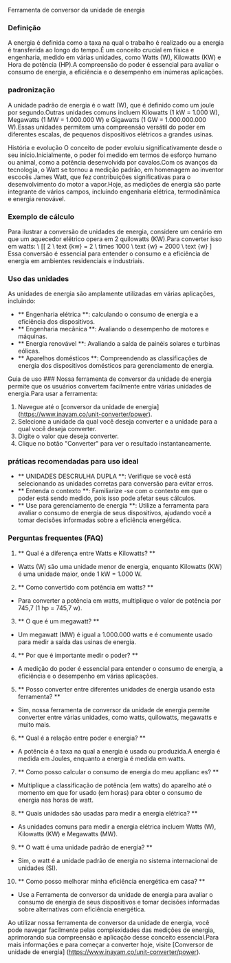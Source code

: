 Ferramenta de conversor da unidade de energia

### Definição
A energia é definida como a taxa na qual o trabalho é realizado ou a energia é transferida ao longo do tempo.É um conceito crucial em física e engenharia, medido em várias unidades, como Watts (W), Kilowatts (KW) e Hora de potência (HP).A compreensão do poder é essencial para avaliar o consumo de energia, a eficiência e o desempenho em inúmeras aplicações.

### padronização
A unidade padrão de energia é o watt (W), que é definido como um joule por segundo.Outras unidades comuns incluem Kilowatts (1 kW = 1.000 W), Megawatts (1 MW = 1.000.000 W) e Gigawatts (1 GW = 1.000.000.000 W).Essas unidades permitem uma compreensão versátil do poder em diferentes escalas, de pequenos dispositivos elétricos a grandes usinas.

História e evolução
O conceito de poder evoluiu significativamente desde o seu início.Inicialmente, o poder foi medido em termos de esforço humano ou animal, como a potência desenvolvida por cavalos.Com os avanços da tecnologia, o Watt se tornou a medição padrão, em homenagem ao inventor escocês James Watt, que fez contribuições significativas para o desenvolvimento do motor a vapor.Hoje, as medições de energia são parte integrante de vários campos, incluindo engenharia elétrica, termodinâmica e energia renovável.

### Exemplo de cálculo
Para ilustrar a conversão de unidades de energia, considere um cenário em que um aquecedor elétrico opera em 2 quilowatts (KW).Para converter isso em watts:
\ [[
2 \ text {kw} = 2 \ times 1000 \ text {w} = 2000 \ text {w}
\]
Essa conversão é essencial para entender o consumo e a eficiência de energia em ambientes residenciais e industriais.

### Uso das unidades
As unidades de energia são amplamente utilizadas em várias aplicações, incluindo:
- ** Engenharia elétrica **: calculando o consumo de energia e a eficiência dos dispositivos.
- ** Engenharia mecânica **: Avaliando o desempenho de motores e máquinas.
- ** Energia renovável **: Avaliando a saída de painéis solares e turbinas eólicas.
- ** Aparelhos domésticos **: Compreendendo as classificações de energia dos dispositivos domésticos para gerenciamento de energia.

Guia de uso ###
Nossa ferramenta de conversor da unidade de energia permite que os usuários convertem facilmente entre várias unidades de energia.Para usar a ferramenta:
1. Navegue até o [conversor da unidade de energia] (https://www.inayam.co/unit-converter/power).
2. Selecione a unidade da qual você deseja converter e a unidade para a qual você deseja converter.
3. Digite o valor que deseja converter.
4. Clique no botão "Converter" para ver o resultado instantaneamente.

### práticas recomendadas para uso ideal
- ** UNIDADES DESCRULHA DUPLA **: Verifique se você está selecionando as unidades corretas para conversão para evitar erros.
- ** Entenda o contexto **: Familiarize -se com o contexto em que o poder está sendo medido, pois isso pode afetar seus cálculos.
- ** Use para gerenciamento de energia **: Utilize a ferramenta para avaliar o consumo de energia de seus dispositivos, ajudando você a tomar decisões informadas sobre a eficiência energética.

### Perguntas frequentes (FAQ)

1. ** Qual é a diferença entre Watts e Kilowatts? **
- Watts (W) são uma unidade menor de energia, enquanto Kilowatts (KW) é uma unidade maior, onde 1 kW = 1.000 W.

2. ** Como convertido com potência em watts? **
- Para converter a potência em watts, multiplique o valor de potência por 745,7 (1 hp = 745,7 w).

3. ** O que é um megawatt? **
- Um megawatt (MW) é igual a 1.000.000 watts e é comumente usado para medir a saída das usinas de energia.

4. ** Por que é importante medir o poder? **
- A medição do poder é essencial para entender o consumo de energia, a eficiência e o desempenho em várias aplicações.

5. ** Posso converter entre diferentes unidades de energia usando esta ferramenta? **
- Sim, nossa ferramenta de conversor da unidade de energia permite converter entre várias unidades, como watts, quilowatts, megawatts e muito mais.

6. ** Qual é a relação entre poder e energia? **
- A potência é a taxa na qual a energia é usada ou produzida.A energia é medida em Joules, enquanto a energia é medida em watts.

7. ** Como posso calcular o consumo de energia do meu applianc es? **
- Multiplique a classificação de potência (em watts) do aparelho até o momento em que for usado (em horas) para obter o consumo de energia nas horas de watt.

8. ** Quais unidades são usadas para medir a energia elétrica? **
- As unidades comuns para medir a energia elétrica incluem Watts (W), Kilowatts (KW) e Megawatts (MW).

9. ** O watt é uma unidade padrão de energia? **
- Sim, o watt é a unidade padrão de energia no sistema internacional de unidades (SI).

10. ** Como posso melhorar minha eficiência energética em casa? **
- Use a Ferramenta de conversor da unidade de energia para avaliar o consumo de energia de seus dispositivos e tomar decisões informadas sobre alternativas com eficiência energética.

Ao utilizar nossa ferramenta de conversor da unidade de energia, você pode navegar facilmente pelas complexidades das medições de energia, aprimorando sua compreensão e aplicação desse conceito essencial.Para mais informações e para começar a converter hoje, visite [Conversor de unidade de energia] (https://www.inayam.co/unit-converter/power).